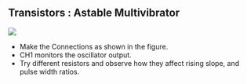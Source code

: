 Transistors : Astable Multivibrator
---

![](https://github.com/fossasia/pslab-experiments/blob/master/images/schematics/astable-trans.svg)

* Make the Connections as shown in the figure.
* CH1 monitors the oscillator output.
* Try different resistors and observe how they affect rising slope, and pulse width ratios.

